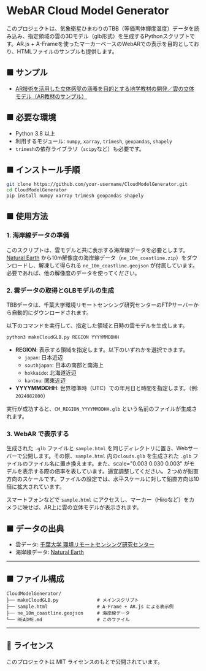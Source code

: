 # WebAR Cloud Model Generator

このプロジェクトは、気象衛星ひまわりのTBB（等価黒体輝度温度）データを読み込み、指定領域の雲の3Dモデル（glb形式）を生成するPythonスクリプトです。AR.js + A-Frameを使ったマーカーベースのWebARでの表示を目的としており、HTMLファイルのサンプルも提供します。

## ■ サンプル

- [AR技術を活用した立体感覚の涵養を目的とする地学教材の開発／雲の立体モデル（AR教材のサンプル）](https://robo.mydns.jp/WebAR/index.html#kumonoRittai)

## ■ 必要な環境

- Python 3.8 以上
- 利用するモジュール:
  `numpy`, `xarray`, `trimesh`, `geopandas`, `shapely`
- `trimesh`の依存ライブラリ（`scipy`など）も必要です。

## ■ インストール手順

```bash
git clone https://github.com/your-username/CloudModelGenerator.git
cd CloudModelGenerator
pip install numpy xarray trimesh geopandas shapely
```

## ■ 使用方法

### 1. 海岸線データの準備

このスクリプトは、雲モデルと共に表示する海岸線データを必要とします。[Natural Earth](https://www.naturalearthdata.com/downloads/10m-physical-vectors/10m-coastline/) から10m解像度の海岸線データ（`ne_10m_coastline.zip`）をダウンロードし、解凍して得られる `ne_10m_coastline.geojson` が付属しています。必要であれば、他の解像度のデータを使ってください。

### 2. 雲データの取得とGLBモデルの生成

TBBデータは、千葉大学環境リモートセンシング研究センターのFTPサーバーから自動的にダウンロードされます。

以下のコマンドを実行して、指定した領域と日時の雲モデルを生成します。

```bash
python3 makeCloudGLB.py REGION YYYYMMDDHH
```

- **REGION**: 表示する領域を指定します。以下のいずれかを選択できます。
  - `japan`: 日本近辺
  - `southjapan`: 日本の南部と南海上
  - `hokkaido`: 北海道近辺
  - `kantou`: 関東近辺
- **YYYYMMDDHH**: 世界標準時（UTC）での年月日と時間を指定します。（例: `2024082800`）

実行が成功すると、`CM_REGION_YYYYMMDDHH.glb` という名前のファイルが生成されます。

### 3. WebAR で表示する

生成された `.glb` ファイルと `sample.html` を同じディレクトリに置き、Webサーバーで公開します。その際、`sample.html` 内の`clouds.glb` を生成された `.glb` ファイルのファイル名に置き換えます。また、scale="0.003 0.030 0.003" がモデルを表示する際の倍率を表しています。適宜調整してください。２つめが鉛直方向のスケールです。ファイルの設定では、水平スケールに対して鉛直方向は10倍に拡大されています。

スマートフォンなどで `sample.html` にアクセスし、マーカー（Hiroなど）をカメラに映せば、AR上に雲の立体モデルが表示されます。

## ■ データの出典

- 雲データ: [千葉大学 環境リモートセンシング研究センター](http://www.cr.chiba-u.jp/databases/gridded-data-jp.html)
- 海岸線データ: [Natural Earth](https://www.naturalearthdata.com/)

---

## ■ ファイル構成

```
CloudModelGenerator/
├── makeCloudGLB.py              # メインスクリプト
├── sample.html                  # A-Frame + AR.js による表示例
├── ne_10m_coastline.geojson     # 海岸線データ
└── README.md                    # このファイル
```

---

## 📝 ライセンス

このプロジェクトは MIT ライセンスのもとで公開されています。
